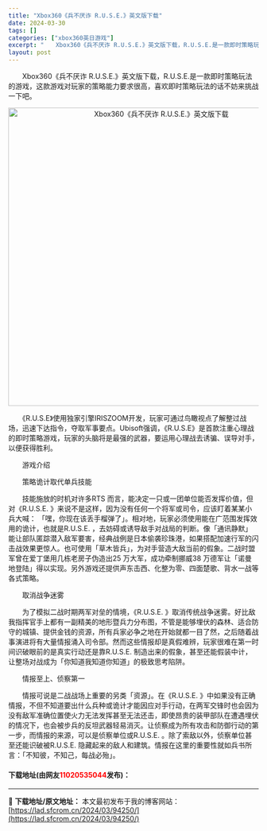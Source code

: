 ```yaml
---
title: "Xbox360《兵不厌诈 R.U.S.E.》英文版下载"
date: 2024-03-30
tags: []
categories: ["xbox360英日游戏"]
excerpt: "　　Xbox360《兵不厌诈 R.U.S.E.》英文版下载，R.U.S.E.是一款即时策略玩法的游戏，这款游戏对玩家的策略能力要求很高，喜欢即时策略玩法的话不妨来挑战一下吧。 　　《R.U.S.E》使用独家引擎IRISZOOM开发，玩家可通过鸟瞰视点了解整过战场，迅速下达指令，夺取军事要点。Ubis&hellip;"
layout: post
---
```


 <p>　　Xbox360《兵不厌诈 R.U.S.E.》英文版下载，R.U.S.E.是一款即时策略玩法的游戏，这款游戏对玩家的策略能力要求很高，喜欢即时策略玩法的话不妨来挑战一下吧。</p> <p align="center"><img align="" border="0" src="https://lad.sfcrom.cn/wp-content/uploads/2024/03/20240330_6607d2f4c5af4.webp" width="600" alt="Xbox360《兵不厌诈 R.U.S.E.》英文版下载" /></p> <p>　　《R.U.S.E》使用独家引擎IRISZOOM开发，玩家可通过鸟瞰视点了解整过战场，迅速下达指令，夺取军事要点。Ubisoft强调，《R.U.S.E》是首款注重心理战的即时策略游戏，玩家的头脑将是最强的武器，要运用心理战去诱骗、误导对手，以便获得胜利。</p> <p>　　游戏介绍</p> <p>　　策略诡计取代单兵技能</p> <p>　　技能施放的时机对许多RTS 而言，能决定一只或一团单位能否发挥价值，但对《R.U.S.E. 》来说不是这样，因为没有任何一个将军或司令，应该盯着某某小兵大喊： 「嘿，你现在该丢手榴弹了」。相对地，玩家必须使用能在广范围发挥效用的诡计，也就是R.U.S.E. ，去妨碍或诱导敌手对战局的判断。像「通讯静默」能让部队匿踪潜入敌军要害，经典战例是日本偷袭珍珠港，如果搭配加速行军的闪击战效果更惊人。也可使用「草木皆兵」，为对手营造大敌当前的假象。二战时盟军曾在爱丁堡用几栋老房子伪造出25 万大军，成功牵制挪威38 万德军让「诺曼地登陆」得以实现。另外游戏还提供声东击西、化整为零、四面楚歌、背水一战等各式策略。</p> <p>　　取消战争迷雾</p> <p>　　为了模拟二战时期两军对垒的情境，《R.U.S.E. 》取消传统战争迷雾。好比敌我指挥官手上都有一副精美的地形暨兵力分布图，不管是能够埋伏的森林、适合防守的城镇、提供金钱的资源，所有兵家必争之地在开始就都一目了然，之后随着战事演进将有大量情报涌入司令部。然而这些情报却是真假难辨，玩家很难在第一时间识破眼前的是真实行动还是靠R.U.S.E. 制造出来的假象，甚至还能假装中计，让整场对战成为「你知道我知道你知道」的极致思考陷阱。</p> <p>　　情报至上、侦察第一</p> <p>　　情报可说是二战战场上重要的另类「资源」。在《R.U.S.E. 》中如果没有正确情报，不但不知道要出什么兵种或诡计才能因应对手行动，在两军交锋时也会因为没有敌军准确位置使火力无法发挥甚至无法还击，即使昂贵的装甲部队在遭遇埋伏的情况下，也会被步兵的反坦武器轻易消灭。让侦察成为所有攻击和防御行动的第一步，而情报的来源，可以是侦察单位或R.U.S.E. 。除了索敌以外，侦察单位甚至还能识破被R.U.S.E. 隐藏起来的敌人和建筑。情报在这里的重要性就如兵书所言：「不知彼，不知己，每战必殆」。</p> <p><h4>下载地址(由网友<font color="red">11020535044</font>发布)：</h4></p> 

---
📖 **下载地址/原文地址：** 本文最初发布于我的博客网站：[https://lad.sfcrom.cn/2024/03/94250/](https://lad.sfcrom.cn/2024/03/94250/)
